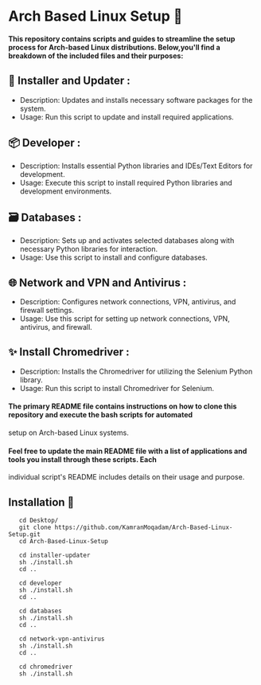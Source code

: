 # Arch Based Linux Setup 🐧

#### This repository contains scripts and guides to streamline the setup process for Arch-based Linux distributions. Below,you'll find a breakdown of the included files and their purposes:

## 🔧 Installer and Updater :

- Description: Updates and installs necessary software packages for the system.
- Usage: Run this script to update and install required applications.

## 📦 Developer :

- Description: Installs essential Python libraries and IDEs/Text Editors for development.
- Usage: Execute this script to install required Python libraries and development environments.

## 🗃️ Databases :

- Description: Sets up and activates selected databases along with necessary Python libraries for interaction.
- Usage: Use this script to install and configure databases.

## 🌐 Network and VPN and Antivirus :

- Description: Configures network connections, VPN, antivirus, and firewall settings.
- Usage: Use this script for setting up network connections, VPN, antivirus, and firewall.

## ✨ Install Chromedriver :

- Description: Installs the Chromedriver for utilizing the Selenium Python library.
- Usage: Run this script to install Chromedriver for Selenium.

#### The primary README file contains instructions on how to clone this repository and execute the bash scripts for automated
setup on Arch-based Linux systems.

#### Feel free to update the main README file with a list of applications and tools you install through these scripts. Each
individual script's README includes details on their usage and purpose.

## Installation 🚀

```
   cd Desktop/
   git clone https://github.com/KamranMoqadam/Arch-Based-Linux-Setup.git
   cd Arch-Based-Linux-Setup
   
   cd installer-updater
   sh ./install.sh
   cd ..
   
   cd developer
   sh ./install.sh
   cd ..
   
   cd databases
   sh ./install.sh
   cd ..
   
   cd network-vpn-antivirus
   sh ./install.sh
   cd ..
   
   cd chromedriver
   sh ./install.sh
```